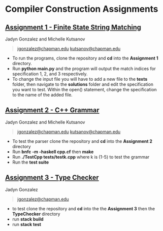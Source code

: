 # Compiler Construction Assignments
## [Assignment 1 - Finite State String Matching](https://github.com/jgonz100/CPSC402/tree/master/Assignment%201)
Jadyn Gonzalez and Michelle Kutsanov
> jgonzalez@chapman.edu kutsanov@chapman.edu
- To run the programs, clone the repository and **cd** into the **Assignment 1** directory.
- Run **python main.py** and the program will output the match indices for specification 1, 2, and 3 respectively.
- To change the input file you will have to add a new file to the **texts** folder, then navigate to the **solutions** folder and edit the specification you want to test. Within the open() statement, change the specification to the name of the added file.

## [Assignment 2 - C++ Grammar](https://github.com/jgonz100/CPSC402/tree/master/Assignment2)
Jadyn Gonzalez and Michelle Kutsanov
> jgonzalez@chapman.edu kutsanov@chapman.edu
- To test the parser clone the repository and **cd** into the **Assignment 2** directory
- Run **bnfc -m -haskell cpp.cf** then **make**
- Run **./TestCpp tests/testk.cpp** where k is (1-5) to test the grammar
- Run the **test suite**

## [Assignment 3 - Type Checker](https://github.com/jgonz100/CPSC402/tree/master/Assignment3)
Jadyn Gonzalez
> jgonzalez@chapman.edu
- to test clone the repository and **cd** into the the **Assignment 3** then the **TypeChecker** directory
- run **stack build**
- run **stack test**
